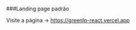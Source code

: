 ###Landing page padrão

Visite a página -> <a href="https://greenlp-react.vercel.app/">https://greenlp-react.vercel.app</a>
